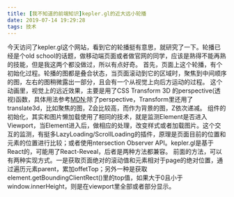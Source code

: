 ```yaml
---
title: [我不知道的前端知识]kepler.gl的近大远小轮播
date: 2019-07-14 19:29:28
tags: 技术
---
```

今天访问了kepler.gl这个网站，看到它的轮播挺有意思，就研究了一下。轮播已经是个old school的话题，做移动端页面或者做官网的同学，应该是熟得不能再熟的技能，但是我这两个都没做过，所以有点好奇。
首先，页面上这个轮播，有个初始化过程。轮播的图都是叠合状态，当页面滚动到它的区域时，聚焦到中间顺序的图，左右的图稍微露出一部分，且会有一个从视觉上向后方运动的过程。
这个动画里，视觉上的远近效果，主要是用了CSS Transform 3D 的perspective(透视)函数，具体用法参考[MDN](https://developer.mozilla.org/en-US/docs/Web/CSS/perspective);除了perspective，Transform里还用了translate3d，比如聚焦的图，Z会比较高，而作为背景的图，Z依次递减。
组件的初始化，其实和图片懒加载使用了相同的技术，就是监测Element是否进入Viewport，当Element进入后，做相应的处理，改变样式或者加载图片。这个交互的监测，有挺多LazyLoading/ScrollLoading的插件，原理是页面目前的位置和元素的位置进行比较；或者使用ntersection Observer API。kepler.gl是基于React的，可能用了React-Reveal，后者是两种方法都兼容。
前面的方法，可以有两种实现方式。一是获取页面绝对的滚动值和元素相对于page的绝对位置，通过遍历元素parent，累加offetTop；另外一种是获取element.getBoundingClientRect()里的top值，如果大于0且小于window.innerHeight，则是在viewport里全部或者部分显示。